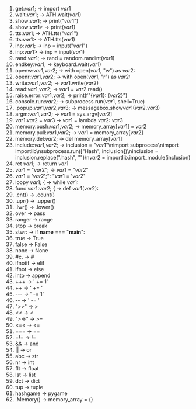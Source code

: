 1. get:$var1$; -> import $var1$
2. wait:$var1$; -> ATH.wait($var1$)
3. show:$var1$; -> print("$var1$")
4. show:$var1$> -> print($var1$)
5. tts:$var1$; -> ATH.tts("$var1$")
6. tts:$var1$> -> ATH.tts($var1$)
7. inp:$var1$; -> inp = input("$var1$")
8. inp:$var1$> -> inp = input($var1$)
9. rand:$var1$; -> rand = random.randint($var1$)
10. endkey:$var1$; -> keyboard.wait($var1$)
11. openw:$var1$,$var2$; -> with open($var1$, "w") as $var2$:
12. openr:$var1$,$var2$; -> with open($var1$, "r") as $var2$:
13. write:$var1$,$var2$; -> $var1$.write($var2$)
14. read:$var1$,$var2$; -> $var1$ = $var2$.read()
15. raise.error:$var1$,$var2$; -> print(f"{$var1$}: {$var2$}")
16. console.run:$var2$; -> subprocess.run($var1$, shell=True)
17. .popup:$var1$,$var2$,$var3$; -> messagebox.show$var1$($var2$,$var3$)
18. argm:$var1$,$var2$; -> $var1$ = sys.argv[$var2$]
19. $var1$:$var2$ = $var3$ -> $var1$ = lambda $var2$: $var3$
20. memory.push:$var1$,$var2$; -> memory_array[$var1$] = $var2$
21. memory.pull:$var1$,$var2$; -> $var1$ = memory_array[$var2$]
22. memory.del:$var2$; -> del memory_array[$var1$]
23. include:$var1$,$var2$; -> inclusion = "$var1$"\nimport subprocess\nimport importlib\nsubprocess.run(["Hash", inclusion])\ninclusion = inclusion.replace(".hash", "")\n$var2$ = importlib.import_module(inclusion)
24. ret $var1$; -> return $var1$
25. $var1$ = "$var2$"; -> $var1$ = "$var2$"
26. $var1$ = '$var2$';": "$var1$ = '$var2$'
27. loopy $var1$; { -> while $var1$:
28. func $var1$:$var2$; { -> def $var1$($var2$):
29. .cnt() -> .count()
30. .upr() -> .upper()
31. .lwr() -> .lower()
32. over -> pass
33. ranger -> range
34. stop -> break
35. stwr: -> if __name__ === "__main__":
36. true -> True
37. false -> False
38. none -> None
39. #c. -> #
40. ifnotif -> elif
41. ifnot -> else
42. into -> append
43. +++ -> ' += 1'
44. ++ -> ' += '
45. --- -> ' -= 1'
46. -- -> ' -= '
47. ">>" -> >
48. << -> <
49. ">=>" -> >=
50. <=< -> <=
51. === -> ==
52. =!= -> !=
53. && -> and
54. || -> or
55. abc -> str
56. nr -> int
57. flt -> float
58. lst -> list
59. dct -> dict
60. tup -> tuple
61. hashgame -> pygame
62. .Memory() -> memory_array = {}
